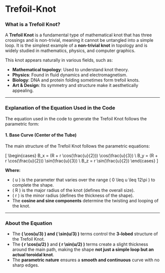 # Trefoil-Knot

### **What is a Trefoil Knot?**  
A **Trefoil Knot** is a fundamental type of mathematical knot that has three crossings and is non-trivial, meaning it cannot be untangled into a simple loop. It is the simplest example of a **non-trivial knot** in topology and is widely studied in mathematics, physics, and computer graphics.  

This knot appears naturally in various fields, such as:  
- **Mathematical topology**: Used to understand knot theory.  
- **Physics**: Found in fluid dynamics and electromagnetism.  
- **Biology**: DNA and protein folding sometimes form trefoil knots.  
- **Art & Design**: Its symmetry and structure make it aesthetically appealing.  

---

### **Explanation of the Equation Used in the Code**  
The equation used in the code to generate the Trefoil Knot follows the parametric form:

#### **1. Base Curve (Center of the Tube)**
The main structure of the Trefoil Knot follows the parametric equations:

\[
\begin{cases}
B_x = (R + r \cos(\frac{u}{2})) \cos(\frac{u}{3}) \\
B_y = (R + r \cos(\frac{u}{2})) \sin(\frac{u}{3}) \\
B_z = r \sin(\frac{u}{2})
\end{cases}
\]


**Where:**  
- \( u \) is the parameter that varies over the range \( 0 \leq u \leq 12\pi \) to complete the shape.
- \( R \) is the major radius of the knot (defines the overall size).
- \( r \) is the minor radius (defines the thickness of the shape).  
- The **cosine and sine components** determine the twisting and looping of the knot.

---

### **About the Equation**  
- The **\( \cos(u/3) \) and \( \sin(u/3) \)** terms control the **3-lobed** structure of the Trefoil Knot.  
- The **\( r \cos(u/2) \)** and **\( r \sin(u/2) \)** terms create a slight thickness around the main path, making the shape **not just a simple loop but an actual toroidal knot**.  
- The **parametric nature** ensures a **smooth and continuous** curve with no sharp edges.
